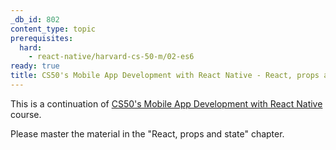 ```yaml
---
_db_id: 802
content_type: topic
prerequisites:
  hard:
    - react-native/harvard-cs-50-m/02-es6
ready: true
title: CS50's Mobile App Development with React Native - React, props and state
---
```


This is a continuation of [CS50's Mobile App Development with React Native](https://learning.edx.org/course/course-v1:HarvardX+CS50M+Mobile/home) course.

Please master the material in the "React, props and state" chapter.
